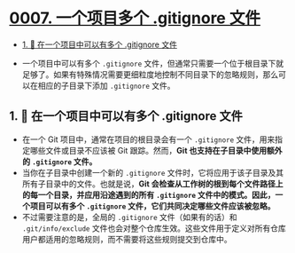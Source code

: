# [0007. 一个项目多个 .gitignore 文件](https://github.com/Tdahuyou/TNotes.git-notes/tree/main/notes/0007.%20%E4%B8%80%E4%B8%AA%E9%A1%B9%E7%9B%AE%E5%A4%9A%E4%B8%AA%20.gitignore%20%E6%96%87%E4%BB%B6)

<!-- region:toc -->

- [1. 📒 在一个项目中可以有多个 .gitignore 文件](#1--在一个项目中可以有多个-gitignore-文件)

<!-- endregion:toc -->
- 一个项目中可以有多个 `.gitignore` 文件，但通常只需要一个位于根目录下就足够了。如果有特殊情况需要更细粒度地控制不同目录下的忽略规则，那么可以在相应的子目录下添加 `.gitignore` 文件。

## 1. 📒 在一个项目中可以有多个 .gitignore 文件

- 在一个 Git 项目中，通常在项目的根目录会有一个 `.gitignore` 文件，用来指定哪些文件或目录不应该被 Git 跟踪。然而，**Git 也支持在子目录中使用额外的 `.gitignore` 文件。**
- 当你在子目录中创建一个新的 `.gitignore` 文件时，它将应用于该子目录及其所有子目录中的文件。也就是说，**Git 会检查从工作树的根到每个文件路径上的每一个目录，并应用沿途遇到的所有 `.gitignore` 文件中的模式。因此，一个项目可以有多个 `.gitignore` 文件，它们共同决定哪些文件应该被忽略。**
- 不过需要注意的是，全局的 `.gitignore` 文件（如果有的话）和 `.git/info/exclude` 文件也会对整个仓库生效。这些文件用于定义对所有仓库用户都适用的忽略规则，而不需要将这些规则提交到仓库中。
